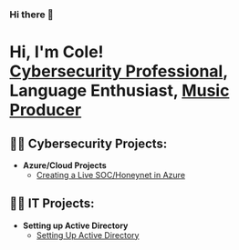 ### Hi there 👋

<h1>Hi, I'm Cole! <br/><a href="https://www.linkedin.com/in/mccannoncole/">Cybersecurity Professional</a>, Language Enthusiast</a>, <a href="https://www.instagram.com/coleyboii_music/">Music Producer</a></h1>

<h2>👨‍💻 Cybersecurity Projects:</h2>

- <b>Azure/Cloud Projects</b>
  - [Creating a Live SOC/Honeynet in Azure](https://github.com/Coleyboii/Cloud-SOC)

 <h2>👨‍💻 IT Projects:</h2>

- <b>Setting up Active Directory</b>
  - [Setting Up Active Directory](https://github.com/Coleyboii/Active-Directory-Lab/tree/main)


<!--
**joshmadakor1/joshmadakor1** is a ✨ _special_ ✨ repository because its `README.md` (this file) appears on your GitHub profile.
